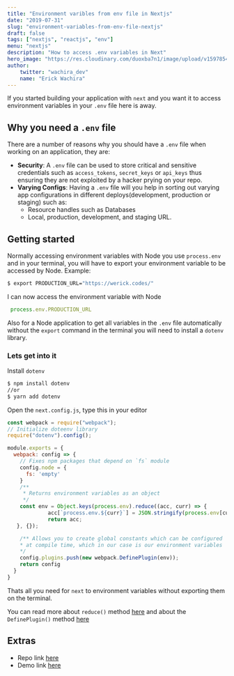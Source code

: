 ```yaml
---
title: "Environment varibles from env file in Nextjs"
date: "2019-07-31"
slug: "environment-variables-from-env-file-nextjs"
draft: false
tags: ["nextjs", "reactjs", "env"]
menu: "nextjs"
description: "How to access .env variables in Next"
hero_image: "https://res.cloudinary.com/duoxba7n1/image/upload/v1597854495/blog/ENV-Next.png"
author:
    twitter: "wachira_dev"
    name: "Erick Wachira"
---
```


If you started building your application with `next` and you want it to access environment variables in your `.env` file here is away.

## Why you need a `.env` file

There are a number of reasons why you should have a `.env` file when working on an application, they are:
* **Security**: A `.env` file can be used to store critical and sensitive credentials such as `access_tokens`, `secret_keys` or `api_keys` thus ensuring they are not exploited by a hacker prying on your repo.
* **Varying Configs**: Having a `.env` file will you help in sorting out varying app configurations in different deploys(development, production or staging) such as:
    * Resource handles such as Databases
    * Local, production, development, and staging URL.

## Getting started

Normally accessing environment variables with Node you use `process.env` and in your terminal, you will have to export your environment variable to be accessed by Node. Example:

```bash
$ export PRODUCTION_URL="https://werick.codes/"
```

I can now access the environment variable with Node 
```js
 process.env.PRODUCTION_URL
```

Also for a Node application to get all variables in the `.env` file automatically without the `export` command in the terminal you will need to install a `dotenv` library.

### Lets get into it

Install `dotenv`
```bash
$ npm install dotenv 
//or 
$ yarn add dotenv
```

Open the `next.config.js`, type this in your editor

```js
const webpack = require("webpack");
// Initialize doteenv library
require("dotenv").config();

module.exports = {
  webpack: config => {
    // Fixes npm packages that depend on `fs` module
    config.node = {
      fs: 'empty'
    }
    /**
     * Returns environment variables as an object
     */
    const env = Object.keys(process.env).reduce((acc, curr) => {
             acc[`process.env.${curr}`] = JSON.stringify(process.env[curr]);
             return acc;
   }, {});

    /** Allows you to create global constants which can be configured
    * at compile time, which in our case is our environment variables
    */
    config.plugins.push(new webpack.DefinePlugin(env));
    return config
  }
}
```
Thats all you need for `next` to environment variables without exporting them on the terminal. 

You can read more about `reduce()` method [here](https://developer.mozilla.org/en-US/docs/Web/JavaScript/Reference/Global_Objects/Array/reduce) and about the `DefinePlugin()` method [here](https://webpack.js.org/plugins/define-plugin/)

## Extras
* Repo link [here](https://github.com/werickblog/next_with_environment_variables)
* Demo link [here](https://nextwithenvironmentvariables.ewachira254.now.sh/)